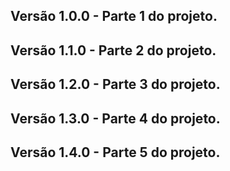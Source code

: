 ## Versão 1.0.0 - Parte 1 do projeto.

## Versão 1.1.0 - Parte 2 do projeto.

## Versão 1.2.0 - Parte 3 do projeto.

## Versão 1.3.0 - Parte 4 do projeto.

## Versão 1.4.0 - Parte 5 do projeto.